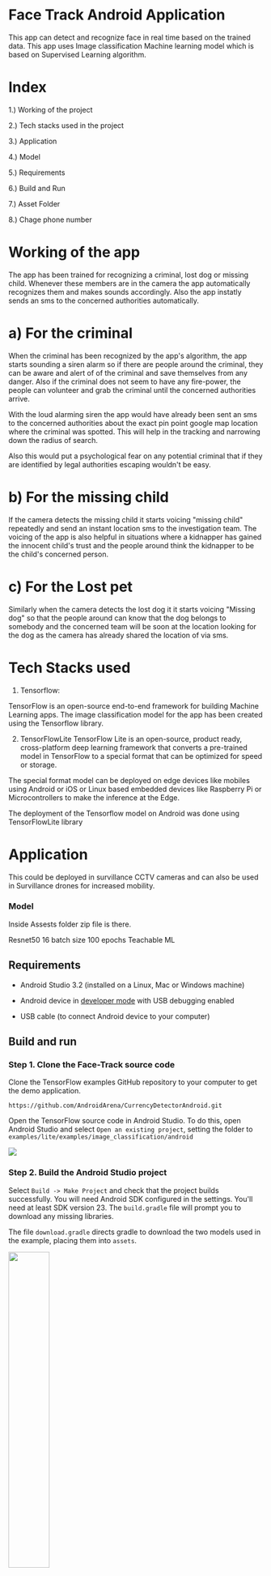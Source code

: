 
# Face Track Android Application

This app can detect and recognize face in real time based on the trained data.
This app uses Image classification Machine learning model which is based on Supervised Learning algorithm.

# Index
1.) Working of the project

2.) Tech stacks used in the project

3.) Application

4.) Model

5.) Requirements

6.) Build and Run

7.) Asset Folder

8.) Chage phone number



# Working of the app
The app has been trained for recognizing a criminal, lost dog or missing child.
Whenever these members are in the camera the app automatically recognizes them and 
makes sounds accordingly. Also the app instatly sends an sms to the concerned authorities
automatically.

# a) For the criminal
When the criminal has been recognized by the app's algorithm, the app starts sounding a
siren alarm so if there are people around the criminal, they can be aware and alert of
of the criminal and save themselves from any danger. Also if the criminal does not seem to have any
fire-power, the people can volunteer and grab the criminal until the concerned authorities arrive.

With the loud alarming siren the app would have already been sent an sms to the concerned authorities
about the exact pin point google map location where the criminal was spotted.
This will help in the tracking and narrowing down the radius of search.

Also this would put a psychological fear on any potential criminal that if they are identified by legal authorities 
escaping wouldn't be easy.

# b) For the missing child
If the camera detects the missing child it starts voicing "missing child" repeatedly and send an instant location sms to the investigation team.
The voicing of the app is also helpful in situations where a kidnapper has gained the innocent child's 
trust and the people around think the kidnapper to be the child's concerned person.

# c) For the Lost pet 
Similarly when the camera detects the lost dog it it starts voicing "Missing dog" so that the people 
around can know that the dog belongs to somebody and the concerned team will be soon at the location
looking for the dog as the camera has already shared the location of via sms. 

# Tech Stacks used

1) Tensorflow:

TensorFlow is an open-source end-to-end framework for building Machine Learning apps.
The image classification model for the app has been created using the Tensorflow 
library.

2) TensorFlowLite
TensorFlow Lite is an open-source, product ready, cross-platform deep learning framework that converts a pre-trained model in TensorFlow to a special format that can be optimized for speed or storage.

The special format model can be deployed on edge devices like mobiles using Android or iOS or Linux based embedded devices like Raspberry Pi or Microcontrollers to make the inference at the Edge.

The deployment of the Tensorflow model on Android was done using TensorFlowLite library

# Application
This could be deployed in survillance CCTV cameras and can also be used in Survillance drones for increased mobility.

### Model
Inside Assests folder zip file is there.

Resnet50 
16 batch size
100 epochs
Teachable ML

## Requirements

*   Android Studio 3.2 (installed on a Linux, Mac or Windows machine)

*   Android device in
    [developer mode](https://developer.android.com/studio/debug/dev-options)
    with USB debugging enabled

*   USB cable (to connect Android device to your computer)

## Build and run

### Step 1. Clone the Face-Track source code

Clone the TensorFlow examples GitHub repository to your computer to get the demo
application.

```
https://github.com/AndroidArena/CurrencyDetectorAndroid.git
```

Open the TensorFlow source code in Android Studio. To do this, open Android
Studio and select `Open an existing project`, setting the folder to
`examples/lite/examples/image_classification/android`

<img src="images/classifydemo_img1.png?raw=true" />

### Step 2. Build the Android Studio project

Select `Build -> Make Project` and check that the project builds successfully.
You will need Android SDK configured in the settings. You'll need at least SDK
version 23. The `build.gradle` file will prompt you to download any missing
libraries.

The file `download.gradle` directs gradle to download the two models used in the
example, placing them into `assets`.

<img src="images/classifydemo_img4.png?raw=true" style="width: 40%" />

<img src="images/classifydemo_img2.png?raw=true" style="width: 60%" />

<aside class="note"><b>Note:</b><p>`build.gradle` is configured to use
TensorFlow Lite's nightly build.</p><p>If you see a build error related to
compatibility with Tensorflow Lite's Java API (for example, `method X is
undefined for type Interpreter`), there has likely been a backwards compatible
change to the API. You will need to run `git pull` in the examples repo to
obtain a version that is compatible with the nightly build.</p></aside>

### Step 3. Install and run the app

Connect the Android device to the computer and be sure to approve any ADB
permission prompts that appear on your phone. Select `Run -> Run app.` Select
the deployment target in the connected devices to the device on which the app
will be installed. This will install the app on the device.

<img src="images/classifydemo_img5.png?raw=true" style="width: 60%" />

<img src="images/classifydemo_img6.png?raw=true" style="width: 70%" />

<img src="images/classifydemo_img7.png?raw=true" style="width: 40%" />

<img src="images/classifydemo_img8.png?raw=true" style="width: 80%" />

To test the app, open the app called `Face Track` on your device. When you run
the app the first time, the app will request permission to access the camera.
Re-installing the app may require you to uninstall the previous installations.

## Assets folder
_Do not delete the assets folder content_. If you explicitly deleted the
files, choose `Build -> Rebuild` to re-download the deleted model files into the
assets folder.

## To change the phone number for sms:
Open Utils.java class.
